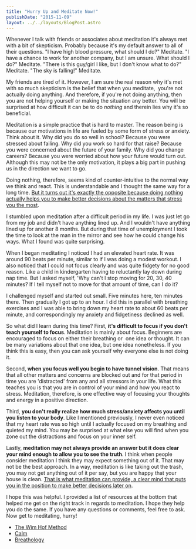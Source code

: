 ```yaml
---
title: "Hurry Up and Meditate Now!"
publishDate: "2015-11-09"
layout: ../../layouts/BlogPost.astro
---
```


Whenever I talk with friends or associates about meditation it's always met with a bit of skepticism. Probably because it's my default answer to all of their questions. "I have high blood pressure, what should I do?" Meditate. "I have a chance to work for another company, but I am unsure. What should I do?" Meditate. "There is this guy/girl I like, but I don't know what to do?" Meditate. "The sky is falling!" Meditate.

My friends are tired of it. However, I am sure the real reason why it's met with so much skepticism is the belief that when you meditate,  you're not actually doing anything. And therefore, if you're not doing anything, then you are not helping yourself or making the situation any better. You will be surprised at how difficult it can be to do _nothing_ and therein lies why it's so beneficial. 

Meditation is a simple practice that is hard to master. The reason being is because our motivations in life are fueled by some form of stress or anxiety. Think about it. Why did you do so well in school? Because you were stressed about failing. Why did you work so hard for that raise? Because you were concerned about the future of your family. Why did you change careers? Because you were worried about how your future would turn out. Although this may not be the only motivation, it plays a big part in pushing us in the direction we want to go.

Doing nothing, therefore, seems kind of counter-intuitive to the normal way we think and react. This is understandable and I thought the same way for a long time. [But it turns out it's exactly the opposite because doing nothing actually helps you to make better decisions about the matters that stress you the most](http://www.huffingtonpost.com/2012/11/15/meditation-emotional-processing-emotions-brain_n_2123753.html).

I stumbled upon meditation after a difficult period in my life. I was just let go from my job and didn't have anything lined up. And I wouldn't have anything lined up for another 8 months. But during that time of unemployment I took the time to look at the man in the mirror and see how he could change his ways. What I found was quite surprising. 

When I began meditating I noticed I had an elevated heart rate. It was around 90 beats per minute, similar to if I was doing a modest workout. I also noticed that I could not focus clearly and was quite fidgety for no good reason. Like a child in kindergarten having to reluctantly lay down during nap time. But I asked myself, 'Why can't I stop moving for 20, 30, 40 minutes? If I tell myself not to move for that amount of time, can I do it?

I challenged myself and started out small. Five minutes here, ten minutes there. Then gradually I got up to an hour. I did this in parallel with breathing exercises and I was able to bring down my heart rate to about 60 beats per minute, and correspondingly my anxiety and fidgetiness declined as well.

So what did I learn during this time? First, **it's difficult to focus if you don't teach yourself to focus**. Meditation is mainly about focus. Beginners are encouraged to focus on either their breathing or  one idea or thought. It can be many variations about that one idea, but one idea nonetheless. If you think this is easy, then you can ask yourself why everyone else is not doing it.

Second, **when you focus well you begin to have tunnel vision**. That means that all other matters and concerns are blocked out and for that period in time you are 'distracted' from any and all stressors in your life. What this teaches you is that you are in control of your mind and how you react to stress. Meditation, therefore, is one effective way of focusing your thoughts and energy in a positive direction. 

Third, **you don't really realize how much stress/anxiety affects you until you listen to your body**. Like I mentioned previously, I never even noticed that my heart rate was so high until I actually focused on my breathing and quieted my mind. You may be surprised at what else you will find when you zone out the distractions and focus on your inner self.  

Lastly, **meditation may not always provide an answer but it does clear your mind enough to allow you to see the truth**. I think when people consider meditation I think they may expect something out of it. That may not be the best approach. In a way, meditation is like taking out the trash, you may not get anything out of it per say, but you are happy that your house is clean. [That is what meditation can provide, a clear mind that puts you in the position to make better decisions later on](http://www.massgeneral.org/about/pressrelease.aspx?id=1329). 

I hope this was helpful. I provided a list of resources at the bottom that helped me get on the right track in regards to meditation. I hope they help you do the same. If you have any questions or comments, feel free to ask. Now get to meditating, hurry!

- [The Wim Hof Method](http://www.wimhofmethod.com/)
- [Calm](http://www.calm.com/)
- [Breathology](https://www.breatheology.com/)
